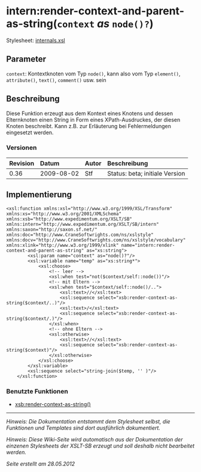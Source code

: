 # intern:render-context-and-parent-as-string(`context` _as_ `node()?`) #

Stylesheet: [internals.xsl](http://code.google.com/p/xslt-sb/source/browse/trunk/xslt-sb/internals.xsl)

## Parameter ##
`context`: Kontextknoten vom Typ `node()`, kann also vom Typ `element()`, `attribute()`, `text()`, `comment()` usw. sein



## Beschreibung ##
Diese Funktion erzeugt aus dem Kontext eines Knotens und dessen Elternknoten einen String in Form eines XPath-Ausdruckes, der diesen Knoten beschreibt. Kann z.B. zur Erläuterung bei Fehlermeldungen eingesetzt werden.

### Versionen ###
| Revision | Datum | Autor | Beschreibung |
|:---------|:------|:------|:-------------|
| 0.36 | 2009-08-02 | Stf |   Status: beta;   initiale Version   |


## Implementierung ##
```
<xsl:function xmlns:xsl="http://www.w3.org/1999/XSL/Transform" xmlns:xs="http://www.w3.org/2001/XMLSchema" xmlns:xsb="http://www.expedimentum.org/XSLT/SB" xmlns:intern="http://www.expedimentum.org/XSLT/SB/intern" xmlns:saxon="http://saxon.sf.net/" xmlns:doc="http://www.CraneSoftwrights.com/ns/xslstyle" xmlns:docv="http://www.CraneSoftwrights.com/ns/xslstyle/vocabulary" xmlns:xlink="http://www.w3.org/1999/xlink" name="intern:render-context-and-parent-as-string" as="xs:string">
		<xsl:param name="context" as="node()?"/>
		<xsl:variable name="temp" as="xs:string*">
			<xsl:choose>
				<!-- leer -->
				<xsl:when test="not($context/self::node())"/>
				<!-- mit Eltern -->
				<xsl:when test="$context/self::node()/..">
					<xsl:text>//</xsl:text>
					<xsl:sequence select="xsb:render-context-as-string($context/..)"/>
					<xsl:text>/</xsl:text>
					<xsl:sequence select="xsb:render-context-as-string($context/.)"/>
				</xsl:when>
				<!-- ohne Eltern -->
				<xsl:otherwise>
					<xsl:text>//</xsl:text>
					<xsl:sequence select="xsb:render-context-as-string($context)"/>
				</xsl:otherwise>
			</xsl:choose>
		</xsl:variable>
		<xsl:sequence select="string-join($temp, '' )"/>
	</xsl:function>
```

### Benutzte Funktionen ###
  * [xsb:render-context-as-string()](xsb_render_context_as_string.md)


---


_Hinweis: Die Dokumentation entstammt dem Stylesheet selbst, die Funktionen und Templates sind dort ausführlich dokumentiert._

_Hinweis: Diese Wiki-Seite wird automatisch aus der Dokumentation der einzenen Stylesheets der XSLT-SB erzeugt und soll deshalb nicht bearbeitet werden._

_Seite erstellt am 28.05.2012_
